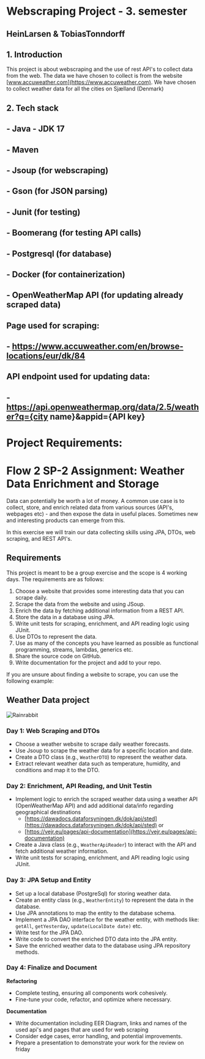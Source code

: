 # Webscraping Project - 3. semester

## HeinLarsen & TobiasTonndorff

## 1. Introduction

This project is about webscraping and the use of rest API's to collect data from the web. The data we have chosen to collect is from the website [www.accuweather.com](https://www.accuweather.com). We have chosen to collect weather data for all the cities on Sjælland (Denmark)

## 2. Tech stack
## - Java - JDK 17
## - Maven
## - Jsoup (for webscraping)
## - Gson (for JSON parsing)
## - Junit (for testing)
## - Boomerang (for testing API calls)
## - Postgresql (for database)
## - Docker (for containerization)
## - OpenWeatherMap API (for updating already scraped data)

## Page used for scraping:
## - https://www.accuweather.com/en/browse-locations/eur/dk/84

## API endpoint used for updating data:

## - https://api.openweathermap.org/data/2.5/weather?q={city name}&appid={API key}




# Project Requirements:

# Flow 2 SP-2 Assignment: Weather Data Enrichment and Storage

Data can potentially be worth a lot of money.
A common use case is to collect, store, and enrich related data from various sources
(API's, webpages etc) - and then
expose the data in useful places. Sometimes new and interesting products can emerge from this.

In this exercise we will train our data collecting skills using JPA, DTOs, web scraping, and REST API's.

## Requirements

This project is meant to be a group exercise and the scope is 4 working days. The requirements are as follows:

1. Choose a website that provides some interesting data that you can scrape daily.
2. Scrape the data from the website and using JSoup.
3. Enrich the data by fetching additional information from a REST API.
4. Store the data in a database using JPA.
5. Write unit tests for scraping, enrichment, and API reading logic using JUnit.
6. Use DTOs to represent the data.
7. Use as many of the concepts you have learned as possible as functional programming, streams, lambdas, generics etc.
8. Share the source code on GitHub.
9. Write documentation for the project and add to your repo.

If you are unsure about finding a website to scrape, you can use the following example:

## Weather Data project

![Rainrabbit](./images/rabbitweather.png)

### Day 1: Web Scraping and DTOs

- Choose a weather website to scrape daily weather forecasts.
- Use Jsoup to scrape the weather data for a specific location and date.
- Create a DTO class (e.g., `WeatherDTO`) to represent the weather data.
- Extract relevant weather data such as temperature, humidity, and conditions and map it to the DTO.

### Day 2: Enrichment, API Reading, and Unit Testin

- Implement logic to enrich the scraped weather data using a weather API (OpenWeatherMap API) and add additional data/info regarding geographical destinations
    - [https://dawadocs.dataforsyningen.dk/dok/api/sted](https://dawadocs.dataforsyningen.dk/dok/api/sted) or
    - [https://vejr.eu/pages/api-documentation](https://vejr.eu/pages/api-documentation)
- Create a Java class (e.g., `WeatherApiReader`) to interact with the API and fetch additional weather information.
- Write unit tests for scraping, enrichment, and API reading logic using JUnit.

### Day 3: JPA Setup and Entity

- Set up a local database (PostgreSql) for storing weather data.
- Create an entity class (e.g., `WeatherEntity`) to represent the data in the database.
- Use JPA annotations to map the entity to the database schema.
- Implement a JPA DAO interface for the weather entity, with methods like: `getAll`, `getYesterday`, `update(LocalDate date)` etc.
- Write test for the JPA DAO.
- Write code to convert the enriched DTO data into the JPA entity.
- Save the enriched weather data to the database using JPA repository methods.

### Day 4: Finalize and Document

**Refactoring**

- Complete testing, ensuring all components work cohesively.
- Fine-tune your code, refactor, and optimize where necessary.

**Documentation**

- Write documentation including EER Diagram, links and names of the used api's and pages that are used for web scraping
- Consider edge cases, error handling, and potential improvements.
- Prepare a presentation to demonstrate your work for the review on friday

